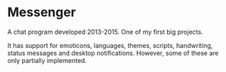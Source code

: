 # Messenger
A chat program developed 2013-2015. One of my first big projects.

It has support for emoticons, languages, themes, scripts, handwriting, status messages and desktop notifications. However, some of these are only partially implemented.
